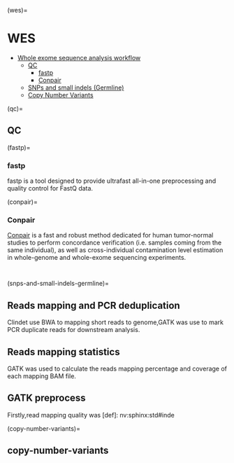 (wes)=
# WES
- [Whole exome sequence analysis workflow](#wes)
  - [QC](#qc)
    - [fastp](#fastp)
    - [Conpair](#conpair)
  - [SNPs and small indels (Germline)](#snps-and-small-indels-germline)
  - [Copy Number Variants](#copy-number-variants)


(qc)=
## QC


(fastp)=
### fastp
fastp is a tool designed to provide ultrafast all-in-one preprocessing and quality control for FastQ data.


(conpair)=
### Conpair
[Conpair](https://github.com/nygenome/conpair) is a fast and robust method dedicated for human tumor-normal studies to perform concordance verification (i.e. samples coming from the same individual), as well as cross-individual contamination level estimation in whole-genome and whole-exome sequencing experiments.


```{note}


```

(snps-and-small-indels-germline)=
## Reads mapping and PCR deduplication
Clindet use BWA to mapping short reads to genome,GATK was use to mark PCR duplicate reads for downstream analysis.
## Reads mapping statistics
GATK was used to calculate the reads  mapping percentage and coverage of each mapping BAM file.
## GATK preprocess
Firstly,read mapping quality was 
[def]: nv:sphinx:std#inde

(copy-number-variants)=
## copy-number-variants